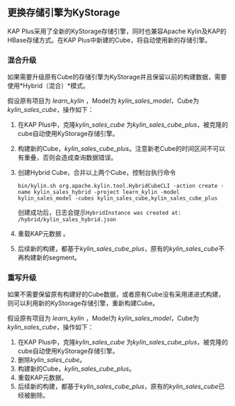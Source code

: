 ## 更换存储引擎为KyStorage

KAP Plus采用了全新的KyStorage存储引擎，同时也兼容Apache Kylin及KAP的HBase存储方式。在KAP Plus中新建的Cube，将自动使用新的存储引擎。

### 混合升级

如果需要升级原有Cube的存储引擎为KyStorage并且保留以前的构建数据，需要使用*Hybrid（混合）*模式。

假设原有项目为 *learn_kylin* ，Model为 *kylin_sales_model*，Cube为 *kylin_sales_cube*，操作如下：

1. 在KAP Plus中，克隆*kylin_sales_cube* 为*kylin_sales_cube_plus*，被克隆的cube自动使用KyStorage存储引擎。

2. 构建新的Cube，*kylin_sales_cube_plus*。注意新老Cube的时间区间不可以有重叠，否则会造成查询数据错误。

3. 创建Hybrid Cube，合并以上两个Cube，控制台执行命令

    ```bin/kylin.sh org.apache.kylin.tool.HybridCubeCLI -action create -name kylin_sales_hybrid -project learn_kylin -model kylin_sales_model -cubes kylin_sales_cube,kylin_sales_cube_plus ```

   创建成功后，日志会提示```HybridInstance was created at: /hybrid/kylin_sales_hybrid.json```

4. 重载KAP元数据 。

5. 后续新的构建，都基于*kylin_sales_cube_plus*，原有的*kylin_sales_cube*不再构建新的segment。



### 重写升级

如果不需要保留原有构建好的Cube数据，或者原有Cube没有采用递进式构建，则可以利用新的KyStorage存储引擎，重新构建Cube。

假设原有项目为 *learn_kylin* ，Model为 *kylin_sales_model*，Cube为 *kylin_sales_cube*，操作如下：

1. 在KAP Plus中，克隆*kylin_sales_cube* 为*kylin_sales_cube_plus*，被克隆的cube自动使用KyStorage存储引擎。
2. 删除*kylin_sales_cube*。
3. 构建新的Cube，*kylin_sales_cube_plus*。
4. 重载KAP元数据。 
5. 后续新的构建，都基于*kylin_sales_cube_plus*，原有的*kylin_sales_cube*已经被删除。